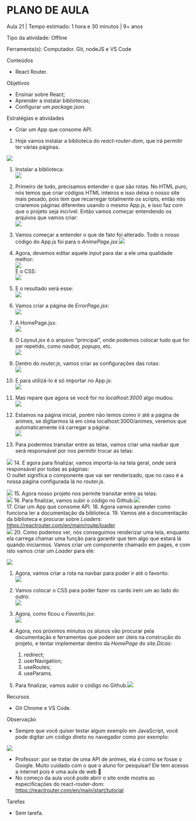 # __PLANO DE AULA__

Aula 21 | Tempo estimado: 1 hora e 30 minutos | 9\+ anos

Tipo da atividade: Offline

Ferramenta\(s\): Computador\. Git, nodeJS e VS Code

Conteúdos

- React Router\.

Objetivos

- Ensinar sobre React;
- Aprender a instalar bibliotecas;
- Configurar um *package\.json*\.

Estratégias e atividades

- Criar um App que consome API\.

1. Hoje vamos instalar a biblioteca do *react\-router\-dom*, que irá permitir ter várias páginas\.

![](https://raw.githubusercontent.com/YanBarbosaLouzada/docx-to-md/master/imagens/img_1758130602219007000.png)

1. Instalar a biblioteca:  
![](https://raw.githubusercontent.com/YanBarbosaLouzada/docx-to-md/master/imagens/img_1758130602220975900.png)
2. Primeiro de tudo, precisamos entender o que são rotas\. No HTML puro, nós temos que criar códigos HTML inteiros e isso deixa o nosso site mais pesado, pois tem que recarregar totalmente os scripts, então nós criaremos páginas diferentes usando o mesmo App\.js, e isso faz com que o projeto seja incrível\. Então vamos começar entendendo os arquivos que vamos criar:  
![](https://raw.githubusercontent.com/YanBarbosaLouzada/docx-to-md/master/imagens/img_1758130602221976900.png)
3. Vamos começar a entender o que de fato foi alterado\. Todo o nosso código do App\.js foi para o *AnimePage\.jsx*\.![](https://raw.githubusercontent.com/YanBarbosaLouzada/docx-to-md/master/imagens/img_1758130602224185100.png)
4. Agora, devemos editar aquele *input* para dar a ele uma qualidade melhor:  
![](https://raw.githubusercontent.com/YanBarbosaLouzada/docx-to-md/master/imagens/img_1758130602226217900.png)  
E o CSS:  
![](https://raw.githubusercontent.com/YanBarbosaLouzada/docx-to-md/master/imagens/img_1758130602228186600.png)
5. E o resultado será esse:  
![](https://raw.githubusercontent.com/YanBarbosaLouzada/docx-to-md/master/imagens/img_1758130602230186300.png)
6. Vamos criar a página de *ErrorPage\.jsx*:  
![](https://raw.githubusercontent.com/YanBarbosaLouzada/docx-to-md/master/imagens/img_1758130602233315700.png)
7. A HomePage\.jsx:  
![](https://raw.githubusercontent.com/YanBarbosaLouzada/docx-to-md/master/imagens/img_1758130602235308200.png)
8. O *Layout\.jsx* é o arquivo “principal”, onde podemos colocar tudo que for ser repetido, como *navbar, popups*, etc\.  
![](https://raw.githubusercontent.com/YanBarbosaLouzada/docx-to-md/master/imagens/img_1758130602237307500.png)
9. Dentro do *router\.js*, vamos criar as configurações das rotas:  
![](https://raw.githubusercontent.com/YanBarbosaLouzada/docx-to-md/master/imagens/img_1758130602238354600.png)  

10. E para utilizá\-lo é só importar no App\.js:  
![](https://raw.githubusercontent.com/YanBarbosaLouzada/docx-to-md/master/imagens/img_1758130602240308600.png)
11. Mas repare que agora se você for no *localhost:3000* algo mudou:  
![](https://raw.githubusercontent.com/YanBarbosaLouzada/docx-to-md/master/imagens/img_1758130602241309200.png)
12. Estamos na página inicial, porém não temos como ir até a página de animes, se digitarmos lá em cima localhost:3000/animes, veremos que automaticamente irá carregar a página:  
![](https://raw.githubusercontent.com/YanBarbosaLouzada/docx-to-md/master/imagens/img_1758130602244549400.png)
13. Para podermos transitar entre as telas, vamos criar uma navbar que será responsável por nos permitir trocar as telas:  
  
![](https://raw.githubusercontent.com/YanBarbosaLouzada/docx-to-md/master/imagens/img_1758130602248592200.png)
14. E agora para finalizar, vamos importá\-la na tela geral, onde será responsável por todas as páginas:  
O outlet significa o componente que vai ser renderizado, que no caso é a nossa página configurada lá no *router\.js*\.  
  
![](https://raw.githubusercontent.com/YanBarbosaLouzada/docx-to-md/master/imagens/img_1758130602250563200.png)
15. Agora nosso projeto nos permite transitar entre as telas:  
![](https://raw.githubusercontent.com/YanBarbosaLouzada/docx-to-md/master/imagens/img_1758130602253156000.png)
16. Para finalizar, vamos subir o código no Github\.![](https://raw.githubusercontent.com/YanBarbosaLouzada/docx-to-md/master/imagens/img_1758130602258168400.png)	
17. Criar um App que consome API\.
18. Agora vamos aprender como funciona ler a documentação da biblioteca\.
19. Vamos até a documentação da biblioteca e procurar sobre *Loaders*:  
[https://reactrouter\.com/en/main/route/loader](https://reactrouter.com/en/main/route/loader)  
![](https://raw.githubusercontent.com/YanBarbosaLouzada/docx-to-md/master/imagens/img_1758130602260154400.png)
20. Como podemos ver, nós conseguimos renderizar uma tela, enquanto ela carrega chamar uma função para garantir que tem algo que estará lá quando iniciarmos\. Vamos criar um componente chamado *<Favorito />* em pages, e com isto vamos criar um *Loader* para ele:

![](https://raw.githubusercontent.com/YanBarbosaLouzada/docx-to-md/master/imagens/img_1758130602265156000.png)

1. Agora, vamos criar a rota na navbar para poder ir até o favorito:  
![](https://raw.githubusercontent.com/YanBarbosaLouzada/docx-to-md/master/imagens/img_1758130602268156100.png)
2. Vamos colocar o CSS para poder fazer os cards irem um ao lado do outro:  
![](https://raw.githubusercontent.com/YanBarbosaLouzada/docx-to-md/master/imagens/img_1758130602270154800.png)
3. Agora, como ficou o *Favorito\.jsx*:  
![](https://raw.githubusercontent.com/YanBarbosaLouzada/docx-to-md/master/imagens/img_1758130602272297300.png)
4. Agora, nos próximos minutos os alunos vão procurar pela documentação e ferramentas que podem ser úteis na construção do projeto, e tentar implementar dentro da *HomePage* do *site\.Dicas*:
	1. redirect;
	2. userNavigation;
	3. useRoutes;
	4. useParams\.  
 
5. Para finalizar, vamos subir o código no Github\.![](https://raw.githubusercontent.com/YanBarbosaLouzada/docx-to-md/master/imagens/img_1758130602274297900.png)	

Recursos

- Git Chrome e VS Code\.

Observação

- Sempre que você quiser testar algum exemplo em JavaScript, você pode digitar um código direto no navegador como por exemplo:

![](https://raw.githubusercontent.com/YanBarbosaLouzada/docx-to-md/master/imagens/img_1758130602277297500.png)

- Professor: por se tratar de uma API de animes, ela é como se fosse o Google\. Muito cuidado com o que o aluno for pesquisar\! Ele tem acesso a internet pois é uma aula de web 🙂
- No começo da aula você pode abrir o site onde mostra as especificações do react\-router\-dom: [https://reactrouter\.com/en/main/start/tutorial](https://reactrouter.com/en/main/start/tutorial)  

Tarefas

- Sem tarefa\.

